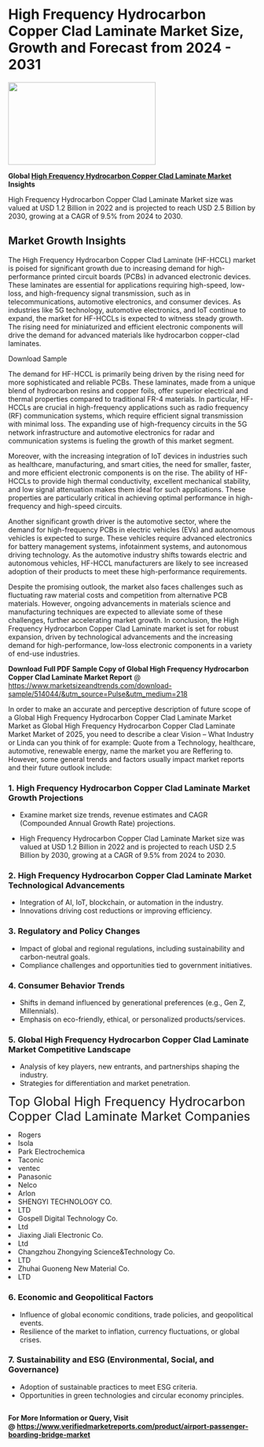 <H1>High Frequency Hydrocarbon Copper Clad Laminate Market Size, Growth and Forecast from 2024 - 2031</H1><img class="aligncenter size-medium wp-image-584254" src="https://thirdeyenews.in/wp-content/uploads/2024/09/Global-Market-Research-300x168.jpeg" alt="" width="300" height="168" /><p><strong>Global&nbsp;<a href="https://www.marketsizeandtrends.com/download-sample/514044/&amp;utm_source=Pulse&amp;utm_medium=218">High Frequency Hydrocarbon Copper Clad Laminate Market</a> Insights</strong></p><p>High Frequency Hydrocarbon Copper Clad Laminate Market size was valued at USD 1.2 Billion in 2022 and is projected to reach USD 2.5 Billion by 2030, growing at a CAGR of 9.5% from 2024 to 2030.</p><p><h2>Market Growth Insights</h2> <p>The High Frequency Hydrocarbon Copper Clad Laminate (HF-HCCL) market is poised for significant growth due to increasing demand for high-performance printed circuit boards (PCBs) in advanced electronic devices. These laminates are essential for applications requiring high-speed, low-loss, and high-frequency signal transmission, such as in telecommunications, automotive electronics, and consumer devices. As industries like 5G technology, automotive electronics, and IoT continue to expand, the market for HF-HCCLs is expected to witness steady growth. The rising need for miniaturized and efficient electronic components will drive the demand for advanced materials like hydrocarbon copper-clad laminates.</p> <p>Download Sample</p> <p>The demand for HF-HCCL is primarily being driven by the rising need for more sophisticated and reliable PCBs. These laminates, made from a unique blend of hydrocarbon resins and copper foils, offer superior electrical and thermal properties compared to traditional FR-4 materials. In particular, HF-HCCLs are crucial in high-frequency applications such as radio frequency (RF) communication systems, which require efficient signal transmission with minimal loss. The expanding use of high-frequency circuits in the 5G network infrastructure and automotive electronics for radar and communication systems is fueling the growth of this market segment.</p> <p>Moreover, with the increasing integration of IoT devices in industries such as healthcare, manufacturing, and smart cities, the need for smaller, faster, and more efficient electronic components is on the rise. The ability of HF-HCCLs to provide high thermal conductivity, excellent mechanical stability, and low signal attenuation makes them ideal for such applications. These properties are particularly critical in achieving optimal performance in high-frequency and high-speed circuits.</p> <p>Another significant growth driver is the automotive sector, where the demand for high-frequency PCBs in electric vehicles (EVs) and autonomous vehicles is expected to surge. These vehicles require advanced electronics for battery management systems, infotainment systems, and autonomous driving technology. As the automotive industry shifts towards electric and autonomous vehicles, HF-HCCL manufacturers are likely to see increased adoption of their products to meet these high-performance requirements.</p> <p>Despite the promising outlook, the market also faces challenges such as fluctuating raw material costs and competition from alternative PCB materials. However, ongoing advancements in materials science and manufacturing techniques are expected to alleviate some of these challenges, further accelerating market growth. In conclusion, the High Frequency Hydrocarbon Copper Clad Laminate market is set for robust expansion, driven by technological advancements and the increasing demand for high-performance, low-loss electronic components in a variety of end-use industries.</p> <p></p><p><span class=""><strong>Download Full PDF Sample Copy of Global High Frequency Hydrocarbon Copper Clad Laminate Market Report</strong> @ <a href="https://www.marketsizeandtrends.com/download-sample/514044/&amp;utm_source=Pulse&amp;utm_medium=218" target="_blank">https://www.marketsizeandtrends.com/download-sample/514044/&amp;utm_source=Pulse&amp;utm_medium=218</a></span></p><p>In order to make an accurate and perceptive description of future scope of a Global&nbsp;High Frequency Hydrocarbon Copper Clad Laminate Market Market as Global&nbsp;High Frequency Hydrocarbon Copper Clad Laminate Market Market of 2025, you need to describe a clear Vision &ndash; What Industry or Linda can you think of for example: Quote from a Technology, healthcare, automotive, renewable energy, name the market you are Reffering to. However, some general trends and factors usually impact market reports and their future outlook include:</p><h3>1.&nbsp;<strong>High Frequency Hydrocarbon Copper Clad Laminate Market Growth Projections</strong></h3><ul><li>Examine market size trends, revenue estimates and CAGR (Compounded Annual Growth Rate) projections.</li><li><p>High Frequency Hydrocarbon Copper Clad Laminate Market size was valued at USD 1.2 Billion in 2022 and is projected to reach USD 2.5 Billion by 2030, growing at a CAGR of 9.5% from 2024 to 2030.</p></li></ul><h3>2.&nbsp;<strong>High Frequency Hydrocarbon Copper Clad Laminate Market Technological Advancements</strong></h3><ul><li>Integration of AI, IoT, blockchain, or automation in the industry.</li><li>Innovations driving cost reductions or improving efficiency.</li></ul><h3>3.&nbsp;<strong>Regulatory and Policy Changes</strong></h3><ul><li>Impact of global and regional regulations, including sustainability and carbon-neutral goals.</li><li>Compliance challenges and opportunities tied to government initiatives.</li></ul><h3>4.&nbsp;<strong>Consumer Behavior Trends</strong></h3><ul><li>Shifts in demand influenced by generational preferences (e.g., Gen Z, Millennials).</li><li>Emphasis on eco-friendly, ethical, or personalized products/services.</li></ul><h3>5.&nbsp;<strong>Global High Frequency Hydrocarbon Copper Clad Laminate Market Competitive Landscape</strong></h3><ul><li>Analysis of key players, new entrants, and partnerships shaping the industry.</li><li>Strategies for differentiation and market penetration.</li></ul><p data-pm-slice="1 1 []"><span style="color: inherit; font-family: inherit; font-size: 25px;">Top Global High Frequency Hydrocarbon Copper Clad Laminate Market Companies</span></p><div class="" data-test-id=""><p><li>Rogers</li><li> Isola</li><li> Park Electrochemica</li><li> Taconic</li><li> ventec</li><li> Panasonic</li><li> Nelco</li><li> Arlon</li><li> SHENGYI TECHNOLOGY CO.</li><li> LTD</li><li> Gospell Digital Technology Co.</li><li> Ltd</li><li> Jiaxing Jiali Electronic Co.</li><li> Ltd</li><li> Changzhou Zhongying Science&Technology Co.</li><li>LTD</li><li> Zhuhai Guoneng New Material Co.</li><li> LTD</li></p></div><h3>6.&nbsp;<strong>Economic and Geopolitical Factors</strong></h3><ul><li>Influence of global economic conditions, trade policies, and geopolitical events.</li><li>Resilience of the market to inflation, currency fluctuations, or global crises.</li></ul><h3>7.&nbsp;<strong>Sustainability and ESG (Environmental, Social, and Governance)</strong></h3><ul><li>Adoption of sustainable practices to meet ESG criteria.</li><li>Opportunities in green technologies and circular economy principles.</li></ul><h2><strong style="font-size: 14px;">For More Information or Query, Visit @&nbsp;</strong><a style="background-color: #ffffff; font-size: 14px;" href="https://www.marketsizeandtrends.com/report/high-frequency-hydrocarbon-copper-clad-laminate-market/" target="_blank">https://www.verifiedmarketreports.com/product/airport-passenger-boarding-bridge-market</a></h2>
